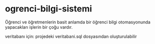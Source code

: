 # ogrenci-bilgi-sistemi
Öğrenci ve öğretmenlerin basit anlamda bir öğrenci bilgi otomasyonunda yapacakları işlerin bir çoğu vardır.

veritabanı için: projedeki veritabani.sql dosyasından oluşturulabilir
